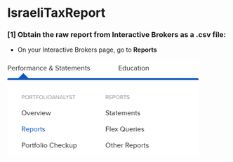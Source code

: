 # IsraeliTaxReport
### [1] Obtain the raw report from Interactive Brokers as a .csv file:
* On your Interactive Brokers page, go to **Reports**

![alt text](imagesForREADME/image1.png)
